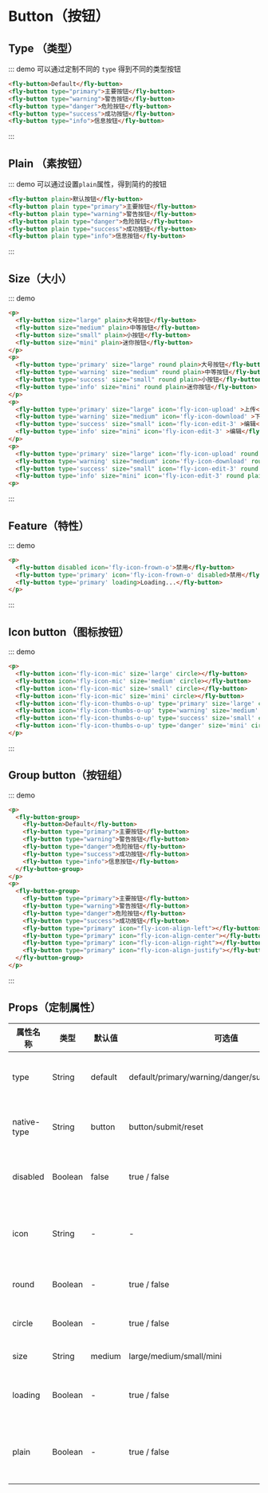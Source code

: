 # Button（按钮）

## Type （类型）

::: demo 可以通过定制不同的 `type` 得到不同的类型按钮

```html
<fly-button>Default</fly-button>
<fly-button type="primary">主要按钮</fly-button>
<fly-button type="warning">警告按钮</fly-button>
<fly-button type="danger">危险按钮</fly-button>
<fly-button type="success">成功按钮</fly-button>
<fly-button type="info">信息按钮</fly-button>
```

:::

## Plain （素按钮）

::: demo 可以通过设置`plain`属性，得到简约的按钮

```html
<fly-button plain>默认按钮</fly-button>
<fly-button plain type="primary">主要按钮</fly-button>
<fly-button plain type="warning">警告按钮</fly-button>
<fly-button plain type="danger">危险按钮</fly-button>
<fly-button plain type="success">成功按钮</fly-button>
<fly-button plain type="info">信息按钮</fly-button>
```

:::

## Size（大小）

::: demo

```html
<p>
  <fly-button size="large" plain>大号按钮</fly-button>
  <fly-button size="medium" plain>中等按钮</fly-button>
  <fly-button size="small" plain>小按钮</fly-button>
  <fly-button size="mini" plain>迷你按钮</fly-button>
</p>
<p>
  <fly-button type='primary' size="large" round plain>大号按钮</fly-button>
  <fly-button type='warning' size="medium" round plain>中等按钮</fly-button>
  <fly-button type='success' size="small" round plain>小按钮</fly-button>
  <fly-button type='info' size="mini" round plain>迷你按钮</fly-button>
</p>
<p>
  <fly-button type='primary' size="large" icon='fly-icon-upload' >上传</fly-button>
  <fly-button type='warning' size="medium" icon='fly-icon-download' >下载</fly-button>
  <fly-button type='success' size="small" icon='fly-icon-edit-3' >编辑</fly-button>
  <fly-button type='info' size="mini" icon='fly-icon-edit-3' >编辑</fly-button>
</p>
<p>
  <fly-button type='primary' size="large" icon='fly-icon-upload' round plain>上传</fly-button>
  <fly-button type='warning' size="medium" icon='fly-icon-download' round plain>下载</fly-button>
  <fly-button type='success' size="small" icon='fly-icon-edit-3' round plain>编辑</fly-button>
  <fly-button type='info' size="mini" icon='fly-icon-edit-3' round plain>编辑</fly-button>
<p>
```
:::

## Feature（特性）

::: demo

```html
<p>
  <fly-button disabled icon='fly-icon-frown-o'>禁用</fly-button>
  <fly-button type='primary' icon='fly-icon-frown-o' disabled>禁用</fly-button>
  <fly-button type='primary' loading>Loading...</fly-button>
</p>

```
:::

## Icon button（图标按钮）

::: demo

```html
<p>
  <fly-button icon='fly-icon-mic' size='large' circle></fly-button>
  <fly-button icon='fly-icon-mic' size='medium' circle></fly-button>
  <fly-button icon='fly-icon-mic' size='small' circle></fly-button>
  <fly-button icon='fly-icon-mic' size='mini' circle></fly-button>
  <fly-button icon='fly-icon-thumbs-o-up' type='primary' size='large' circle></fly-button>
  <fly-button icon='fly-icon-thumbs-o-up' type='warning' size='medium' circle></fly-button>
  <fly-button icon='fly-icon-thumbs-o-up' type='success' size='small' circle></fly-button>
  <fly-button icon='fly-icon-thumbs-o-up' type='danger' size='mini' circle></fly-button>
</p>
```
:::

## Group button（按钮组）

::: demo
```html
<p>
  <fly-button-group>
    <fly-button>Default</fly-button>
    <fly-button type="primary">主要按钮</fly-button>
    <fly-button type="warning">警告按钮</fly-button>
    <fly-button type="danger">危险按钮</fly-button>
    <fly-button type="success">成功按钮</fly-button>
    <fly-button type="info">信息按钮</fly-button>
  </fly-button-group>
</p>
<p>
  <fly-button-group>
    <fly-button type="primary">主要按钮</fly-button>
    <fly-button type="warning">警告按钮</fly-button>
    <fly-button type="danger">危险按钮</fly-button>
    <fly-button type="success">成功按钮</fly-button>
    <fly-button type="primary" icon="fly-icon-align-left"></fly-button>
    <fly-button type="primary" icon="fly-icon-align-center"></fly-button>
    <fly-button type="primary" icon="fly-icon-align-right"></fly-button>
    <fly-button type="primary" icon="fly-icon-align-justify"></fly-button>
  </fly-button-group>
</p>
```
:::

## Props（定制属性）

| 属性名称    | 类型    | 默认值  | 可选值                                            | 说明                 |
| ----------- | ------- | ------- | ------------------------------------------------- | -------------------- |
| type        | String  | default | default/primary/warning/danger/success/info/white | 定义按钮的类型       |
| native-type | String  | button  | button/submit/reset                               | 原生的 type 属性     |
| disabled    | Boolean | false   | true / false                                      | 是否设置为禁用       |
| icon        | String  | -       | -                                                 | 字体图标的样式名称   |
| round       | Boolean | -       | true / false                                      | 是否设有圆角         |
| circle      | Boolean | -       | true / false                                      | 是否设为圆形         |
| size        | String  | medium  | large/medium/small/mini                           | 按钮大小             |
| loading     | Boolean | -       | true / false                                      | 是否显示在加载中     |
| plain       | Boolean | -       | true / false                                      | 是否是简约风格的按钮 |
